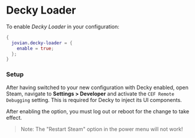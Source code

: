 Decky Loader
============

To enable *Decky Loader* in your configuration:

```nix
{
  jovian.decky-loader = {
    enable = true;
  };
}
```

### Setup

After having switched to your new configuration with Decky enabled, open Steam, navigate to
**Settings > Developer** and activate the `CEF Remote Debugging` setting. This is required for
Decky to inject its UI components.

After enabling the option, you must log out or reboot for the change to take effect.
> Note: The "Restart Steam" option in the power menu will not work!

